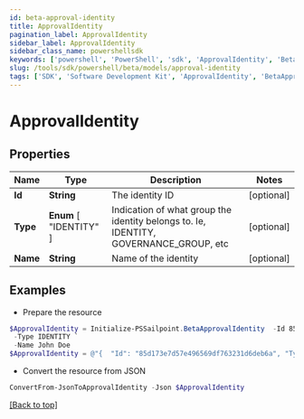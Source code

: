 ```yaml
---
id: beta-approval-identity
title: ApprovalIdentity
pagination_label: ApprovalIdentity
sidebar_label: ApprovalIdentity
sidebar_class_name: powershellsdk
keywords: ['powershell', 'PowerShell', 'sdk', 'ApprovalIdentity', 'BetaApprovalIdentity'] 
slug: /tools/sdk/powershell/beta/models/approval-identity
tags: ['SDK', 'Software Development Kit', 'ApprovalIdentity', 'BetaApprovalIdentity']
---
```



# ApprovalIdentity

## Properties

Name | Type | Description | Notes
------------ | ------------- | ------------- | -------------
**Id** | **String** | The identity ID | [optional] 
**Type** |  **Enum** [  "IDENTITY" ] | Indication of what group the identity belongs to. Ie, IDENTITY, GOVERNANCE_GROUP, etc | [optional] 
**Name** | **String** | Name of the identity | [optional] 

## Examples

- Prepare the resource
```powershell
$ApprovalIdentity = Initialize-PSSailpoint.BetaApprovalIdentity  -Id 85d173e7d57e496569df763231d6deb6a `
 -Type IDENTITY `
 -Name John Doe
$ApprovalIdentity = @"{  "Id": "85d173e7d57e496569df763231d6deb6a", "Type": "IDENTITY", "Name": "John Doe" }"@
```

- Convert the resource from JSON
```powershell
ConvertFrom-JsonToApprovalIdentity -Json $ApprovalIdentity
```


[[Back to top]](#) 

